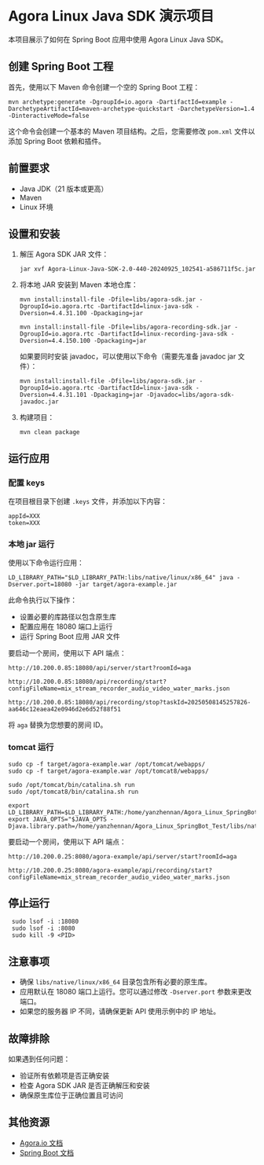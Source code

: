 # Agora Linux Java SDK 演示项目

本项目展示了如何在 Spring Boot 应用中使用 Agora Linux Java SDK。

## 创建 Spring Boot 工程

首先，使用以下 Maven 命令创建一个空的 Spring Boot 工程：

```
mvn archetype:generate -DgroupId=io.agora -DartifactId=example -DarchetypeArtifactId=maven-archetype-quickstart -DarchetypeVersion=1.4 -DinteractiveMode=false
```

这个命令会创建一个基本的 Maven 项目结构。之后，您需要修改 `pom.xml` 文件以添加 Spring Boot 依赖和插件。

## 前置要求

- Java JDK（21 版本或更高）
- Maven
- Linux 环境

## 设置和安装

1. 解压 Agora SDK JAR 文件：

   ```
   jar xvf Agora-Linux-Java-SDK-2.0-440-20240925_102541-a586711f5c.jar
   ```

2. 将本地 JAR 安装到 Maven 本地仓库：

   ```
   mvn install:install-file -Dfile=libs/agora-sdk.jar -DgroupId=io.agora.rtc -DartifactId=linux-java-sdk -Dversion=4.4.31.100 -Dpackaging=jar

   mvn install:install-file -Dfile=libs/agora-recording-sdk.jar -DgroupId=io.agora.rtc -DartifactId=linux-recording-java-sdk -Dversion=4.4.150.100 -Dpackaging=jar
   ```

   如果要同时安装 javadoc，可以使用以下命令（需要先准备 javadoc jar 文件）：

   ```
   mvn install:install-file -Dfile=libs/agora-sdk.jar -DgroupId=io.agora.rtc -DartifactId=linux-java-sdk -Dversion=4.4.31.101 -Dpackaging=jar -Djavadoc=libs/agora-sdk-javadoc.jar
   ```

3. 构建项目：

   ```
   mvn clean package
   ```

## 运行应用

### 配置 keys

在项目根目录下创建 `.keys` 文件，并添加以下内容：

```
appId=XXX
token=XXX
```

### 本地 jar 运行

使用以下命令运行应用：

```
LD_LIBRARY_PATH="$LD_LIBRARY_PATH:libs/native/linux/x86_64" java -Dserver.port=18080 -jar target/agora-example.jar
```

此命令执行以下操作：

- 设置必要的库路径以包含原生库
- 配置应用在 18080 端口上运行
- 运行 Spring Boot 应用 JAR 文件

要启动一个房间，使用以下 API 端点：

```
http://10.200.0.85:18080/api/server/start?roomId=aga

http://10.200.0.85:18080/api/recording/start?configFileName=mix_stream_recorder_audio_video_water_marks.json

http://10.200.0.85:18080/api/recording/stop?taskId=20250508145257826-aa646c12eaea42e0946d2e6d52f88f51
```

将 `aga` 替换为您想要的房间 ID。

### tomcat 运行

```
sudo cp -f target/agora-example.war /opt/tomcat/webapps/
sudo cp -f target/agora-example.war /opt/tomcat8/webapps/

sudo /opt/tomcat/bin/catalina.sh run
sudo /opt/tomcat8/bin/catalina.sh run

export LD_LIBRARY_PATH=$LD_LIBRARY_PATH:/home/yanzhennan/Agora_Linux_SpringBot_Test/libs/native/linux/x86_64
export JAVA_OPTS="$JAVA_OPTS -Djava.library.path=/home/yanzhennan/Agora_Linux_SpringBot_Test/libs/native/linux/x86_64"
```

要启动一个房间，使用以下 API 端点：

```
http://10.200.0.25:8080/agora-example/api/server/start?roomId=aga

http://10.200.0.25:8080/agora-example/api/recording/start?configFileName=mix_stream_recorder_audio_video_water_marks.json
```

## 停止运行

```
 sudo lsof -i :18080
 sudo lsof -i :8080
 sudo kill -9 <PID>
```

## 注意事项

- 确保 `libs/native/linux/x86_64` 目录包含所有必要的原生库。
- 应用默认在 18080 端口上运行。您可以通过修改 `-Dserver.port` 参数来更改端口。
- 如果您的服务器 IP 不同，请确保更新 API 使用示例中的 IP 地址。

## 故障排除

如果遇到任何问题：

- 验证所有依赖项是否正确安装
- 检查 Agora SDK JAR 是否正确解压和安装
- 确保原生库位于正确位置且可访问

## 其他资源

- [Agora.io 文档](https://docs.agora.io/cn/)
- [Spring Boot 文档](https://spring.io/projects/spring-boot)
